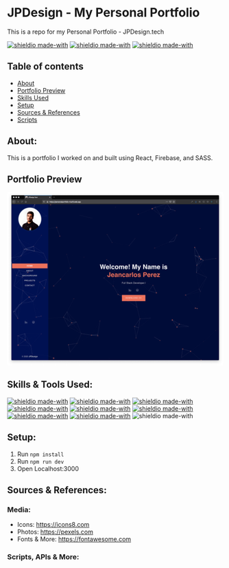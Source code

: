 # JPDesign - My Personal Portfolio

This is a repo for my Personal Portfolio - JPDesign.tech

[![shieldio made-with](https://img.shields.io/badge/CourseType-Personal%20Project-brown?logo=google-scholar&logoColor=white)]() [![shieldio made-with](https://img.shields.io/badge/Status-Completed-darkgreen)]() [![shieldio made-with](https://img.shields.io/badge/Hours_Log-35%20Hours-black)]()

## Table of contents

- [About](#about)
- [Portfolio Preview](#portfolio-preview)
- [Skills Used](#skills-used)
- [Setup](#setup)
- [Sources & References](#sources-&-references)
- [Scripts](#Scripts,-APIs-&-More)

## About:

This is a portfolio I worked on and built using React, Firebase, and SASS.

## Portfolio Preview

<p align="center">
  <img src="Project_Preview.png" width="600" alt="accessibility text">
</p>

## Skills & Tools Used:

[![shieldio made-with](https://img.shields.io/badge/React-black?logo=react&style=for-the-badge)]()
[![shieldio made-with](https://img.shields.io/badge/NodeJS-black?logo=node.js&style=for-the-badge)](https://nodejs.org/)
[![shieldio made-with](https://img.shields.io/badge/NPM-black?logo=npm&style=for-the-badge)](https://www.npmjs.com/)
[![shieldio made-with](https://img.shields.io/badge/Firebase-black?logo=firebase&style=for-the-badge)]()
[![shieldio made-with](https://img.shields.io/badge/Sass-black?logo=sass&style=for-the-badge)]()
[![shieldio made-with](https://img.shields.io/badge/Visual%20Studio%20Code-blue?logoColor=white&logo=visual-studio-code&style=for-the-badge)](https://code.visualstudio.com/)
[![shieldio made-with](https://img.shields.io/badge/Git--Fork-blue?logoColor=white&logo=git&style=for-the-badge)](https://git-fork.com/)
[![shieldio made-with](https://img.shields.io/badge/FireFox-blue?logoColor=white&logo=firefox&style=for-the-badge)](https://firefox.com/)
![shieldio made-with](https://img.shields.io/badge/Mac%20OS-FF8700?logo=apple&logoColor=white&style=for-the-badge)


## Setup:

1. Run `npm install`
2. Run `npm run dev`
3. Open Localhost:3000

## Sources & References:

### Media:

- Icons: https://icons8.com
- Photos: https://pexels.com
- Fonts & More: https://fontawesome.com

### Scripts, APIs & More:
